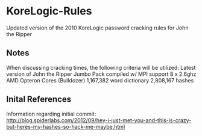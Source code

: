 KoreLogic-Rules
===============

Updated version of the 2010 KoreLogic password cracking rules for John the Ripper

Notes
--
When discussing cracking times, the following criteria will be utilized:
Latest version of John the Ripper Jumbo Pack compiled w/ MPI support
8 x 2.6ghz AMD Opteron Cores (Bulldozer)
1,167,382 word dictionary
2,808,167 hashes

Inital References
--
Information regarding initial commit:
http://blog.spiderlabs.com/2012/09/hey-i-just-met-you-and-this-is-crazy-but-heres-my-hashes-so-hack-me-maybe.html

